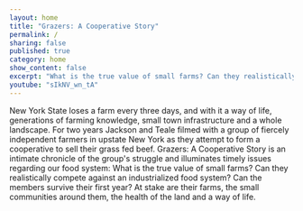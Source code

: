```yaml
---
layout: home
title: "Grazers: A Cooperative Story"
permalink: /
sharing: false
published: true
category: home
show_content: false
excerpt: "What is the true value of small farms? Can they realistically compete against an industrialized food system? Can the members survive their first year? At stake are their farms, around them, the health of the land and a way of life."
youtube: "sIkNV_wn_tA"
---
```

New York State loses a farm every three days, and with it a way of life, generations of farming knowledge, small town infrastructure and a whole landscape. For two years Jackson and Teale filmed with a group of fiercely independent farmers in upstate New York as they attempt to form a cooperative to sell their grass fed beef. Grazers: A Cooperative Story is an intimate chronicle of the group's struggle and illuminates timely issues regarding our food system: What is the true value of small farms? Can they realistically compete against an industrialized food system? Can the members survive their first year? At stake are their farms, the small communities around them, the health of the land and a way of life.